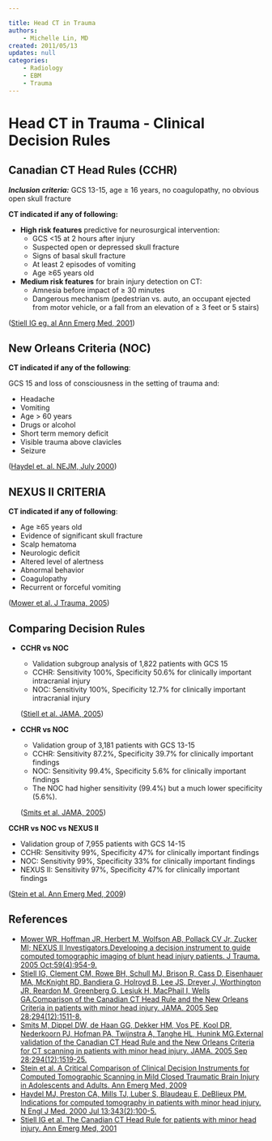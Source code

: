 ```yaml
---

title: Head CT in Trauma
authors:
    - Michelle Lin, MD
created: 2011/05/13
updates: null
categories:
    - Radiology
    - EBM
    - Trauma
---
```


# Head CT in Trauma - Clinical Decision Rules

## Canadian CT Head Rules (CCHR)

**_Inclusion criteria:_** GCS 13-15, age ≥ 16 years, no coagulopathy, no obvious open skull fracture

**CT indicated if any of following:**

-   **High risk features** predictive for neurosurgical intervention:
    -   GCS &lt;15 at 2 hours after injury
    -   Suspected open or depressed skull fracture
    -   Signs of basal skull fracture
    -   At least 2 episodes of vomiting
    -   Age ≥65 years old
-   **Medium risk features** for brain injury detection on CT:
    -   Amnesia before impact of ≥ 30 minutes
    -   Dangerous mechanism (pedestrian vs. auto, an occupant ejected from motor vehicle, or a fall from an elevation of ≥ 3 feet or 5 stairs)

([Stiell IG eg. al Ann Emerg Med, 2001](http://www.mcgill.ca/files/emergency/CCHR.pdf))

## New Orleans Criteria (NOC)

**CT indicated if any of the following**:

GCS 15 and loss of consciousness in the setting of trauma and:

-   Headache
-   Vomiting
-   Age > 60 years
-   Drugs or alcohol
-   Short term memory deficit
-   Visible trauma above clavicles
-   Seizure  

([Haydel et. al. NEJM, July 2000](http://www.ncbi.nlm.nih.gov/pubmed/10891517))

## NEXUS II CRITERIA

**CT indicated if any of following**:    

-   Age ≥65 years old
-   Evidence of significant skull fracture 
-   Scalp hematoma
-   Neurologic deficit
-   Altered level of alertness
-   Abnormal behavior
-   Coagulopathy
-   Recurrent or forceful vomiting 

([Mower et al. J Trauma, 2005](http://www.ncbi.nlm.nih.gov/pubmed/?term=Developing+a+decision+instrument+to+guide+computed+tomographic+imaging+of+blunt+head+injury+patients.))

## Comparing Decision Rules

-   **CCHR vs NOC**

    -   Validation subgroup analysis of 1,822 patients with GCS 15
    -   CCHR: Sensitivity 100%, Specificity 50.6% for clinically important intracranial injury 
    -   NOC: Sensitivity 100%, Specificity 12.7% for clinically important intracranial injury 

    ([Stiell et al. JAMA, 2005](http://www.ncbi.nlm.nih.gov/pubmed/16189364))

-   **CCHR vs NOC**

    -   Validation group of 3,181 patients with GCS 13-15
    -   CCHR: Sensitivity 87.2%, Specificity 39.7% for clinically important findings 
    -   NOC: Sensitivity 99.4%, Specificity 5.6% for clinically important findings
    -   The NOC had higher sensitivity (99.4%) but a much lower specificity (5.6%). 

    ([Smits et al. JAMA, 2005](http://www.ncbi.nlm.nih.gov/pubmed/16189365))

**CCHR vs NOC vs NEXUS II**

-   Validation group of 7,955 patients with GCS 14-15
-   CCHR: Sensitivity 99%, Specificity 47% for clinically important findings
-   NOC: Sensitivity 99%, Specificity 33% for clinically important findings
-   NEXUS II: Sensitivity 97%, Specificity 47% for clinically important findings 

([Stein et al. Ann Emerg Med, 2009](http://138.5.157.71/emergency_medicine/documents/head_ct_decision_rules.pdf))

## References

-   [Mower WR, Hoffman JR, Herbert M, Wolfson AB, Pollack CV Jr, Zucker MI; NEXUS II Investigators.Developing a decision instrument to guide computed tomographic imaging of blunt head injury patients. J Trauma. 2005 Oct;59(4):954-9.](http://www.ncbi.nlm.nih.gov/pubmed/?term=Developing+a+decision+instrument+to+guide+computed+tomographic+imaging+of+blunt+head+injury+patients.)
-   [Stiell IG, Clement CM, Rowe BH, Schull MJ, Brison R, Cass D, Eisenhauer MA, McKnight RD, Bandiera G, Holroyd B, Lee JS, Dreyer J, Worthington JR, Reardon M, Greenberg G, Lesiuk H, MacPhail I, Wells GA.Comparison of the Canadian CT Head Rule and the New Orleans Criteria in patients with minor head injury. JAMA. 2005 Sep 28;294(12):1511-8.](http://www.ncbi.nlm.nih.gov/pubmed/16189364)
-   [Smits M, Dippel DW, de Haan GG, Dekker HM, Vos PE, Kool DR, Nederkoorn PJ, Hofman PA, Twijnstra A, Tanghe HL, Hunink MG.External validation of the Canadian CT Head Rule and the New Orleans Criteria for CT scanning in patients with minor head injury. JAMA. 2005 Sep 28;294(12):1519-25.](http://www.ncbi.nlm.nih.gov/pubmed/16189365)
-   [Stein et al. A Critical Comparison of Clinical Decision Instruments for Computed Tomographic Scanning in Mild Closed Traumatic Brain Injury in Adolescents and Adults. Ann Emerg Med, 2009](http://138.5.157.71/emergency_medicine/documents/head_ct_decision_rules.pdf)
-   [Haydel MJ, Preston CA, Mills TJ, Luber S, Blaudeau E, DeBlieux PM. Indications for computed tomography in patients with minor head injury. N Engl J Med. 2000 Jul 13;343(2):100-5.](http://www.ncbi.nlm.nih.gov/pubmed/10891517)
-   [Stiell IG et al. The Canadian CT Head Rule for patients with minor head injury. Ann Emerg Med, 2001](http://www.mcgill.ca/files/emergency/CCHR.pdf)
